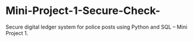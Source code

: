 # Mini-Project-1-Secure-Check-
Secure digital ledger system for police posts using Python and SQL – Mini Project 1.

